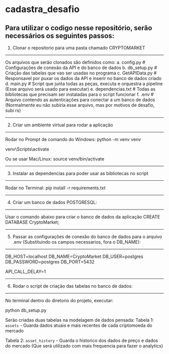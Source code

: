 # cadastra_desafio

Para utilizar o codigo nesse repositório, serão necessários os seguintes passos:
--------------------------------------------------------------------------------------------------------------------------------------
1. Clonar o repositorio para uma pasta chamado CRYPTOMARKET
--------------------------------------------------------------------------------------------------------------------------------------
Os arquivos que serão clonados são definidos como:
a. config.py            # Configurações de conexão da API e do banco de dados
b. db_setup.py          # Criação das tabelas que vao ser usadas no programa
c. GetAPIData.py        # Responsavel por puxar os dados da API e inserir no banco de dados criado
d. main.py              # Script que junta todas as peças, executa e orquestra a pipeline (Esse arquivo será usado para executar)
e. dependencias.txt     # Todas as bibliotecas que precisam ser instaladas para o script funcionar
f. .env                 # Arquivo contendo as autenticações para conectar a um banco de dados (Normalmente eu não subiria esse arquivo, mas por motivos de desafio, subi rs)


--------------------------------------------------------------------------------------------------------------------------------------
2. Criar um ambiente virtual para rodar a aplicação
--------------------------------------------------------------------------------------------------------------------------------------
Rodar no Prompt de comando do Windows:
python -m venv venv

venv\Scripts\activate

Ou se usar Mac/Linux:
source venv/bin/activate


--------------------------------------------------------------------------------------------------------------------------------------
3. Instalar as dependencias para poder usar as bibliotecas no script
--------------------------------------------------------------------------------------------------------------------------------------
Rodar no Terminal: 
pip install -r requirements.txt


--------------------------------------------------------------------------------------------------------------------------------------
4. Criar um banco de dados POSTGRESQL:
--------------------------------------------------------------------------------------------------------------------------------------
Usar o comando abaixo para criar o banco de dados da aplicação
CREATE DATABASE CryptoMarket;


--------------------------------------------------------------------------------------------------------------------------------------
5. Passar as configurações de conexão do banco de dados para o arquivo .env (Substituindo os campos necessarios, fora o DB_NAME):
--------------------------------------------------------------------------------------------------------------------------------------
DB_HOST=localhost
DB_NAME=CryptoMarket
DB_USER=postgres
DB_PASSWORD=postgres
DB_PORT=5432


API_CALL_DELAY=1


--------------------------------------------------------------------------------------------------------------------------------------
6. Rodar o script de criação das tabelas no banco de dados:
--------------------------------------------------------------------------------------------------------------------------------------
No terminal dentro do diretorio do projeto, executar:

python db_setup.py

Serão criadas duas tabelas na modelagem de dados pensada:
Tabela 1: `assets` - Guarda dados atuais e mais recentes de cada criptomoeda do mercado

Tabela 2: `asset_history` - Guarda o historico dos dados de preço e dados do mercado (Que será utilizado com mais frequencia para fazer o analytics)


